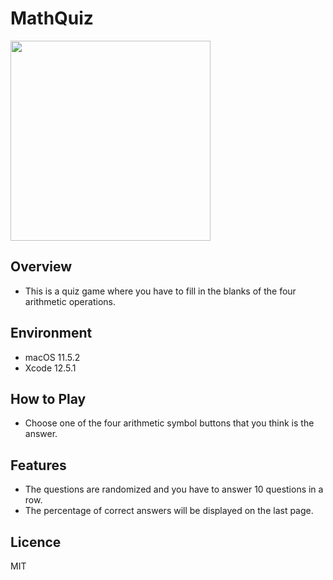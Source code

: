 # MathQuiz
<img src="https://user-images.githubusercontent.com/76898162/132124536-4c487071-da28-4b71-9128-014176b484f0.mp4" width="320px"> 

## Overview
- This is a quiz game where you have to fill in the blanks of the four arithmetic operations.

## Environment
- macOS 11.5.2
- Xcode 12.5.1

## How to Play
- Choose one of the four arithmetic symbol buttons that you think is the answer.

## Features
- The questions are randomized and you have to answer 10 questions in a row.
- The percentage of correct answers will be displayed on the last page.

## Licence
MIT
